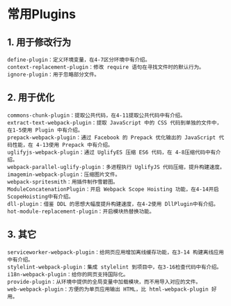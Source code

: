 #  常用Plugins  #

## 1. 用于修改行为 ##

    define-plugin：定义环境变量，在4-7区分环境中有介绍。
    context-replacement-plugin：修改 require 语句在寻找文件时的默认行为。
    ignore-plugin：用于忽略部分文件。

## 2. 用于优化 ##

    commons-chunk-plugin：提取公共代码，在4-11提取公共代码中有介绍。
    extract-text-webpack-plugin：提取 JavaScript 中的 CSS 代码到单独的文件中，在1-5使用 Plugin 中有介绍。
    prepack-webpack-plugin：通过 Facebook 的 Prepack 优化输出的 JavaScript 代码性能，在 4-13使用 Prepack 中有介绍。
    uglifyjs-webpack-plugin：通过 UglifyES 压缩 ES6 代码，在 4-8压缩代码中有介绍。
    webpack-parallel-uglify-plugin：多进程执行 UglifyJS 代码压缩，提升构建速度。
    imagemin-webpack-plugin：压缩图片文件。
    webpack-spritesmith：用插件制作雪碧图。
    ModuleConcatenationPlugin：开启 Webpack Scope Hoisting 功能，在4-14开启 ScopeHoisting中有介绍。
    dll-plugin：借鉴 DDL 的思想大幅度提升构建速度，在4-2使用 DllPlugin中有介绍。
    hot-module-replacement-plugin：开启模块热替换功能。

## 3. 其它 ##

    serviceworker-webpack-plugin：给网页应用增加离线缓存功能，在3-14 构建离线应用中有介绍。
    stylelint-webpack-plugin：集成 stylelint 到项目中，在3-16检查代码中有介绍。
    i18n-webpack-plugin：给你的网页支持国际化。
    provide-plugin：从环境中提供的全局变量中加载模块，而不用导入对应的文件。
    web-webpack-plugin：方便的为单页应用输出 HTML，比 html-webpack-plugin 好用。
    
